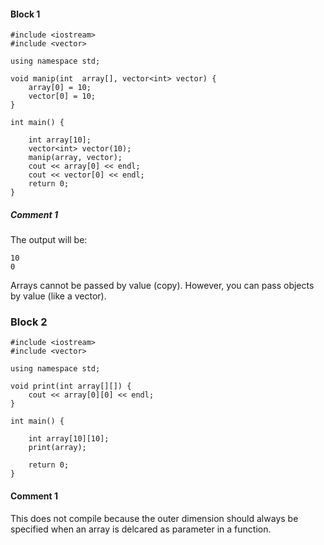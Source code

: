 
#### Block 1
```
#include <iostream>
#include <vector>

using namespace std;

void manip(int  array[], vector<int> vector) {
    array[0] = 10; 
    vector[0] = 10; 
}

int main() {

    int array[10];
    vector<int> vector(10);
    manip(array, vector);
    cout << array[0] << endl;
    cout << vector[0] << endl;
    return 0;
}
```

##### Comment 1
The output will be:
```
10
0
```
Arrays cannot be passed by value (copy). However, you can pass objects by value (like a vector).


### Block 2

```
#include <iostream>
#include <vector>

using namespace std;

void print(int array[][]) {
    cout << array[0][0] << endl;
}

int main() {

    int array[10][10];
    print(array);

    return 0;
}
```

#### Comment 1

This does not compile because the outer dimension should always be specified when an array is delcared as parameter in a function.
